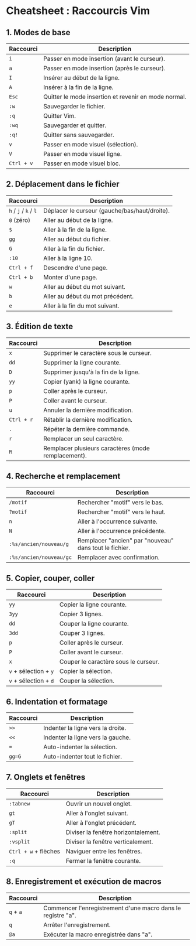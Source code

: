 # Cheatsheet : Raccourcis Vim

## 1. Modes de base
| Raccourci | Description                                      |
|-----------|--------------------------------------------------|
| `i`       | Passer en mode insertion (avant le curseur).     |
| `a`       | Passer en mode insertion (après le curseur).     |
| `I`       | Insérer au début de la ligne.                    |
| `A`       | Insérer à la fin de la ligne.                    |
| `Esc`     | Quitter le mode insertion et revenir en mode normal. |
| `:w`      | Sauvegarder le fichier.                          |
| `:q`      | Quitter Vim.                                     |
| `:wq`     | Sauvegarder et quitter.                          |
| `:q!`     | Quitter sans sauvegarder.                        |
| `v`       | Passer en mode visuel (sélection).               |
| `V`       | Passer en mode visuel ligne.                     |
| `Ctrl + v`| Passer en mode visuel bloc.                      |

## 2. Déplacement dans le fichier
| Raccourci       | Description                                      |
|-----------------|--------------------------------------------------|
| `h` / `j` / `k` / `l` | Déplacer le curseur (gauche/bas/haut/droite). |
| `0` (zéro)     | Aller au début de la ligne.                      |
| `$`            | Aller à la fin de la ligne.                      |
| `gg`           | Aller au début du fichier.                       |
| `G`            | Aller à la fin du fichier.                       |
| `:10`          | Aller à la ligne 10.                             |
| `Ctrl + f`     | Descendre d'une page.                            |
| `Ctrl + b`     | Monter d'une page.                               |
| `w`            | Aller au début du mot suivant.                   |
| `b`            | Aller au début du mot précédent.                 |
| `e`            | Aller à la fin du mot suivant.                   |

## 3. Édition de texte
| Raccourci       | Description                                      |
|-----------------|--------------------------------------------------|
| `x`            | Supprimer le caractère sous le curseur.          |
| `dd`           | Supprimer la ligne courante.                     |
| `D`            | Supprimer jusqu'à la fin de la ligne.            |
| `yy`           | Copier (yank) la ligne courante.                 |
| `p`            | Coller après le curseur.                         |
| `P`            | Coller avant le curseur.                         |
| `u`            | Annuler la dernière modification.                |
| `Ctrl + r`     | Rétablir la dernière modification.               |
| `.`            | Répéter la dernière commande.                    |
| `r`            | Remplacer un seul caractère.                     |
| `R`            | Remplacer plusieurs caractères (mode remplacement). |

## 4. Recherche et remplacement
| Raccourci       | Description                                      |
|-----------------|--------------------------------------------------|
| `/motif`       | Rechercher "motif" vers le bas.                  |
| `?motif`       | Rechercher "motif" vers le haut.                 |
| `n`            | Aller à l'occurrence suivante.                   |
| `N`            | Aller à l'occurrence précédente.                 |
| `:%s/ancien/nouveau/g` | Remplacer "ancien" par "nouveau" dans tout le fichier. |
| `:%s/ancien/nouveau/gc` | Remplacer avec confirmation.              |

## 5. Copier, couper, coller
| Raccourci       | Description                                      |
|-----------------|--------------------------------------------------|
| `yy`           | Copier la ligne courante.                        |
| `3yy`          | Copier 3 lignes.                                 |
| `dd`           | Couper la ligne courante.                        |
| `3dd`          | Couper 3 lignes.                                 |
| `p`            | Coller après le curseur.                         |
| `P`            | Coller avant le curseur.                         |
| `x`            | Couper le caractère sous le curseur.             |
| `v` + sélection + `y` | Copier la sélection.                      |
| `v` + sélection + `d` | Couper la sélection.                      |

## 6. Indentation et formatage
| Raccourci       | Description                                      |
|-----------------|--------------------------------------------------|
| `>>`           | Indenter la ligne vers la droite.                |
| `<<`           | Indenter la ligne vers la gauche.                |
| `=`            | Auto-indenter la sélection.                      |
| `gg=G`         | Auto-indenter tout le fichier.                   |

## 7. Onglets et fenêtres
| Raccourci       | Description                                      |
|-----------------|--------------------------------------------------|
| `:tabnew`      | Ouvrir un nouvel onglet.                         |
| `gt`           | Aller à l'onglet suivant.                        |
| `gT`           | Aller à l'onglet précédent.                      |
| `:split`       | Diviser la fenêtre horizontalement.              |
| `:vsplit`      | Diviser la fenêtre verticalement.                |
| `Ctrl + w` + flèches | Naviguer entre les fenêtres.              |
| `:q`           | Fermer la fenêtre courante.                      |

## 8. Enregistrement et exécution de macros
| Raccourci       | Description                                      |
|-----------------|--------------------------------------------------|
| `q` + `a`      | Commencer l'enregistrement d'une macro dans le registre "a". |
| `q`            | Arrêter l'enregistrement.                         |
| `@a`           | Exécuter la macro enregistrée dans "a".          |
